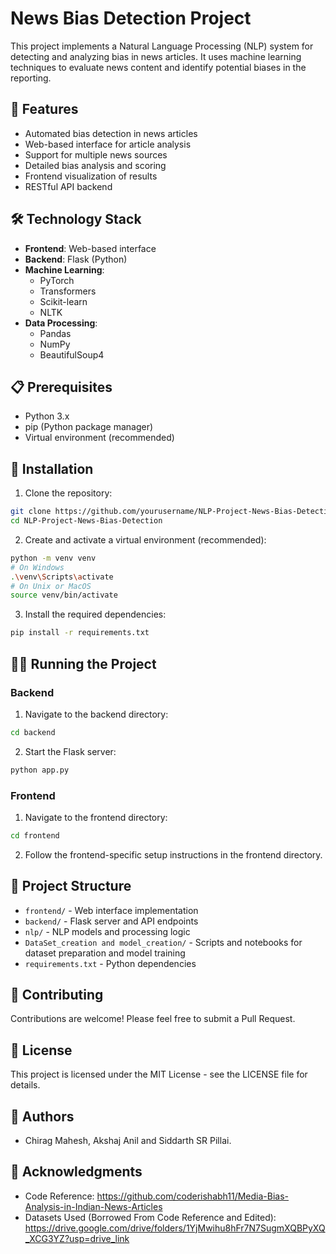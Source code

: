 # News Bias Detection Project

This project implements a Natural Language Processing (NLP) system for detecting and analyzing bias in news articles. It uses machine learning techniques to evaluate news content and identify potential biases in the reporting.

## 🌟 Features

- Automated bias detection in news articles
- Web-based interface for article analysis
- Support for multiple news sources
- Detailed bias analysis and scoring
- Frontend visualization of results
- RESTful API backend

## 🛠️ Technology Stack

- **Frontend**: Web-based interface
- **Backend**: Flask (Python)
- **Machine Learning**: 
  - PyTorch
  - Transformers
  - Scikit-learn
  - NLTK
- **Data Processing**: 
  - Pandas
  - NumPy
  - BeautifulSoup4

## 📋 Prerequisites

- Python 3.x
- pip (Python package manager)
- Virtual environment (recommended)

## 🚀 Installation

1. Clone the repository:
```bash
git clone https://github.com/yourusername/NLP-Project-News-Bias-Detection.git
cd NLP-Project-News-Bias-Detection
```

2. Create and activate a virtual environment (recommended):
```bash
python -m venv venv
# On Windows
.\venv\Scripts\activate
# On Unix or MacOS
source venv/bin/activate
```

3. Install the required dependencies:
```bash
pip install -r requirements.txt
```

## 🏃‍♂️ Running the Project

### Backend
1. Navigate to the backend directory:
```bash
cd backend
```

2. Start the Flask server:
```bash
python app.py
```

### Frontend
1. Navigate to the frontend directory:
```bash
cd frontend
```

2. Follow the frontend-specific setup instructions in the frontend directory.

## 📁 Project Structure

- `frontend/` - Web interface implementation
- `backend/` - Flask server and API endpoints
- `nlp/` - NLP models and processing logic
- `DataSet_creation and model_creation/` - Scripts and notebooks for dataset preparation and model training
- `requirements.txt` - Python dependencies

## 🤝 Contributing

Contributions are welcome! Please feel free to submit a Pull Request.

## 📄 License

This project is licensed under the MIT License - see the LICENSE file for details.

## 👥 Authors

- Chirag Mahesh, Akshaj Anil and Siddarth SR Pillai.

## 🙏 Acknowledgments

- Code Reference: https://github.com/coderishabh11/Media-Bias-Analysis-in-Indian-News-Articles
- Datasets Used (Borrowed From Code Reference and Edited): https://drive.google.com/drive/folders/1YjMwihu8hFr7N7SugmXQBPyXQ_XCG3YZ?usp=drive_link
